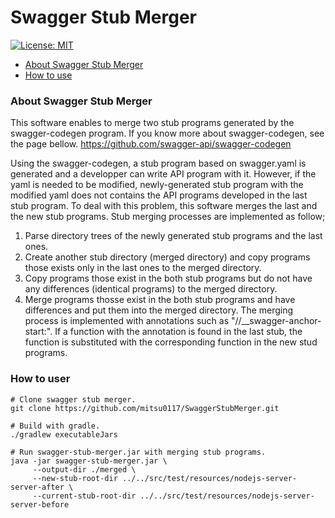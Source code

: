 # Swagger Stub Merger
[![License: MIT](https://img.shields.io/badge/License-MIT-yellow.svg)](https://opensource.org/licenses/MIT)

* [About Swagger Stub Merger](#about-swagger-stub-merger)
* [How to use](#how-to-user)


### About Swagger Stub Merger
This software enables to merge two stub programs generated by the swagger-codegen program.
If you know more about swagger-codegen, see the page bellow.
https://github.com/swagger-api/swagger-codegen

Using the swagger-codegen, a stub program based on swagger.yaml is generated and a developper can write API program with it.
However, if the yaml is needed to be modified, newly-generated stub program with the modified yaml does not contains the API programs developed in the last stub program.
To deal with this problem, this software merges the last and the new stub programs.
Stub merging processes are implemented as follow;
1. Parse directory trees of the newly generated stub programs and the last ones.
2. Create another stub directory (merged directory) and copy programs those exists only in the last ones to the merged directory.
3. Copy programs those exist in the both stub programs but do not have any differences (identical programs) to the merged directory.
4. Merge programs thosse exist in the both stub programs and have differences and put them into the merged directory.
   The merging process is implemented with annotations such as "//__swagger-anchor-start:".
   If a function with the annotation is found in the last stub, the function is substituted with the corresponding function in the new stud programs.

### How to user
```
# Clone swagger stub merger.
git clone https://github.com/mitsu0117/SwaggerStubMerger.git

# Build with gradle.
./gradlew executableJars

# Run swagger-stub-merger.jar with merging stub programs.
java -jar swagger-stub-merger.jar \
     --output-dir ./merged \
     --new-stub-root-dir ../../src/test/resources/nodejs-server-server-after \
     --current-stub-root-dir ../../src/test/resources/nodejs-server-server-before

```
